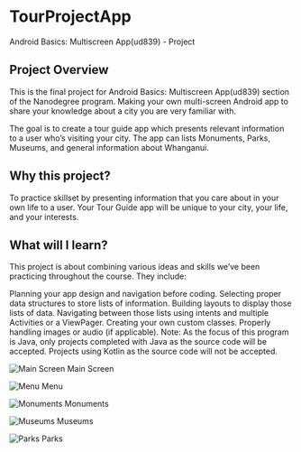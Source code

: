 # TourProjectApp
Android Basics: Multiscreen App(ud839) - Project

## Project Overview
This is the final project for Android Basics: Multiscreen App(ud839) section of the Nanodegree program. 
Making your own multi-screen Android app to share your knowledge about a city you are very familiar with.

The goal is to create a tour guide app which presents relevant information to a user who’s visiting your city. 
The app can lists Monuments, Parks, Museums, and general information about Whanganui. 

## Why this project?
To practice  skillset by presenting information that you care about in your own life to a user. 
Your Tour Guide app will be unique to your city, your life, and your interests.

## What will I learn?
This project is about combining various ideas and skills we’ve been practicing throughout the course. They include:

Planning your app design and navigation before coding.
Selecting proper data structures to store lists of information.
Building layouts to display those lists of data.
Navigating between those lists using intents and multiple Activities or a ViewPager.
Creating your own custom classes.
Properly handling images or audio (if applicable).
Note: As the focus of this program is Java, only projects completed with Java as the source code will be accepted. Projects using Kotlin as the source code will not be accepted.

![Main Screen](![](app/src/main/res/readmescreenshots/1.jpg))
Main Screen

![Menu](![](app/src/main/res/readmescreenshots/2.jpg))
Menu

![Monuments](![](app/src/main/res/readmescreenshots/3.jpg))
Monuments

![Museums](![](app/src/main/res/readmescreenshots/4.jpg))
Museums

![Parks](![](app/src/main/res/readmescreenshots/5.jpg))
Parks
